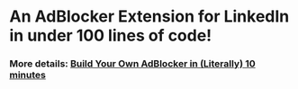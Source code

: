 # An AdBlocker Extension for LinkedIn in under 100 lines of code!

### More details: [Build Your Own AdBlocker in (Literally) 10 minutes](https://medium.com/@yakko.majuri/building-your-own-adblocker-in-literally-10-minutes-1eec093b04cd)

